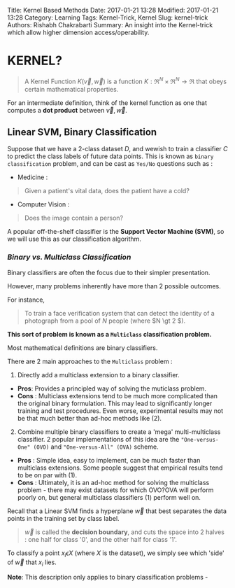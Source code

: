 Title: Kernel Based Methods
Date: 2017-01-21 13:28
Modified: 2017-01-21 13:28
Category: Learning
Tags: Kernel-Trick, Kernel
Slug: kernel-trick
Authors: Rishabh Chakrabarti
Summary: An insight into the Kernel-trick which allow higher dimension access/operability.

# KERNEL?

> A Kernel Function $K(\vec{v},\vec{w})$ is a function $K:\Re^N \times \Re^N \rightarrow \Re$ that obeys certain mathematical properties.

For an intermediate definition, think of the kernel function as one that computes a **dot product** between $\vec{v}, \vec{w}$.

## Linear SVM, Binary Classification

Suppose that we have a 2-class dataset $D$, and wewish to train a classifier $C$ to predict the class labels of future data points. This is known as `binary classification` problem, and can be cast as `Yes/No` questions such as :

* Medicine :
> Given a patient's vital data, does the patient have a cold?

* Computer Vision :
> Does the image contain a person?

A popular off-the-shelf classifier is the **Support Vector Machine (SVM)**, so we will use this as our classification algorithm.

### *Binary vs. Multiclass Classification*

Binary classifiers are often the focus due to their simpler presentation.

However, many problems inherently have more than 2 possible outcomes.

For instance,

> To train a face verification system that can detect the identity of a photograph from a pool of $N$ people (where $N \gt 2 $).

**This sort of problem is known as a `Multiclass` classification problem.**

Most mathematical definitions are binary classifiers.

There are 2 main approaches to the `Multiclass` problem :

1. Directly add a multiclass extension to a binary classifier.
* **Pros**: Provides a principled way of solving the muticlass problem.
* **Cons** : Multiclass extensions tend to be much more complicated than the original binary formulation. This may lead to significantly longer training and test procedures. Even worse, experimental results may not be that much better than ad-hoc methods like (2).

2. Combine multiple binary classifiers to create a 'mega' multi-multiclass classifier. 2 popular implementations of this idea are the `"One-versus-One" (OVO)` and `"One-versus-All" (OVA)` scheme.

* **Pros** : Simple idea, easy to implement, can be much faster than multiclass extensions. Some people suggest that empirical results tend to be on par with (1).
* **Cons** : Ultimately, it is an ad-hoc method for solving the multiclass problem - there may exist datasets for which OVO?OVA will perform poorly on, but general multiclass classifiers (1) perform well on.

Recall that a Linear SVM finds a hyperplane $\vec{w}$ that best separates the data points in the training set by class label.

> $\vec{w}$ is called the **decision boundary**, and cuts the space into 2 halves : one half for class '0', and the other half for class '1'.

To classify a point $x_i \epsilon X$ (where $X$ is the dataset), we simply see which 'side' of $\vec{w}$ that $x_i$ lies.

**Note**: This description only applies to binary classification problems -
